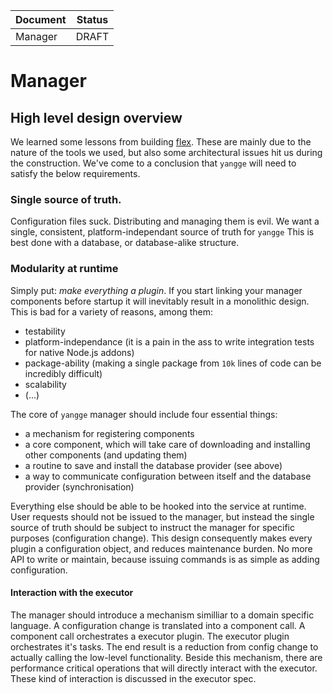 | Document             | Status |
| -------------------- |:------:|
| Manager              | DRAFT  |

# Manager

## High level design overview
We learned some lessons from building [flex](https://github.com/inexorgame/inexor-flex).
These are mainly due to the nature of the tools we used, but also some architectural issues hit us during the construction.
We've come to a conclusion that `yangge` will need to satisfy the below requirements.

### Single source of truth.
Configuration files suck. Distributing and managing them is evil. We want a single, consistent, platform-independant source of truth for `yangge`
This is best done with a database, or database-alike structure.

### Modularity at runtime
Simply put: _make everything a plugin_. If you start linking your manager components before startup it will inevitably result in a monolithic design.
This is bad for a variety of reasons, among them:

- testability
- platform-independance (it is a pain in the ass to write integration tests for native Node.js addons)
- package-ability (making a single package from `10k` lines of code can be incredibly difficult)
- scalability
- (...)

The core of `yangge` manager should include four essential things:
- a mechanism for registering components
- a core component, which will take care of downloading and installing other components (and updating them)
- a routine to save and install the database provider (see above)
- a way to communicate configuration between itself and the database provider (synchronisation)

Everything else should be able to be hooked into the service at runtime. User requests should not be issued to the manager, but instead the single source of truth should be subject to instruct the manager for specific purposes (configuration change).
This design consequently makes every plugin a configuration object, and reduces maintenance burden. No more API to write or maintain, because issuing commands is as simple as adding configuration.

#### Interaction with the executor
The manager should introduce a mechanism similliar to a domain specific language. A configuration change is translated into a component call. A component call orchestrates a executor plugin. The executor plugin orchestrates it's tasks. The end result is a reduction from config change to actually calling the low-level functionality. Beside this mechanism, there are performance critical operations that will directly interact with the executor. These kind of interaction is discussed in the executor spec.
